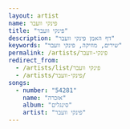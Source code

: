 ```yaml
---
layout: artist
name: פינקי וועבר
title: "פינקי וועבר"
description: "דף האמן פינקי וועבר"
keywords: "שירים, מוזיקה, פינקי וועבר"
permalink: /artists/פינקי-וועבר
redirect_from:
  - /artists/list/פינקי וועבר
  - /artists/פינקי-וועבר/
songs:
  - number: "54281"
    name: "אזכרה"
    album: "סינגלים"
    artist: "פינקי וועבר"
---
```

